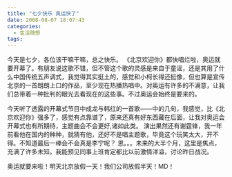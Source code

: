 ```yaml
---
title: "七夕快乐 奥运快了"
date: 2008-08-07 18:07:43
categories:
  - 生活随想
tags:
---
```


今天是七夕，各位该干嘛干嘛，总之快乐。 《北京欢迎你》都快唱烂啦，奥运就要开幕了。有朋友说这歌不错，但不管这个歌的灵感是来自于童谣，还是其用了什么中国传统五声调式，我觉得其实挺土的，感觉和小柯长得还挺像，但也算是宣传北京的一首朗朗上口的作品，至少现在热播热唱中。对奥运有许多的不满意，让我们总带着一种批判的眼光去看现在的这些事。不过奥运会始终是要来的。 

今天听了透露的开幕式节目中成龙与韩红的一首歌——中的几句，我感觉，比《北京欢迎你》强多了，感觉有点靠谱了，原来还真有好东西藏在后面，让我对奥运会开幕式也有所期待，主题曲会不会更好,诸如此类。 演出果然还有谢霆锋，我一年前看他在国内的种种，就猜有他，还好不是唱主题歌，毕竟这个玩笑太大，开不得。不知道最后一棒会不会真是李宁呢？ 恩。。。未来的大半个月，这里是焦点，充满了许多未知。我能预见同事上班肯定都比以前激情洋溢，讨论昨日战况。 

奥运就要来啦！明天北京放假一天！我们公司放假半天！MD！